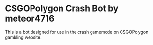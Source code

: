 # CSGOPolygon Crash Bot by meteor4716
This is a bot designed for use in the crash gamemode on CSGOPolygon gambling website.
